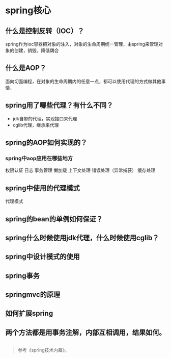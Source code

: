 # spring核心

## 什么是控制反转（IOC）？
spring作为ioc容器把对象的注入，对象的生命周期统一管理，由spring来管理对象的创建，销毁。降低耦合
## 什么是AOP？
面向切面编程，在对象的生命周期内的任意一点，都可以使用代理的方式做其他事情，

## spring用了哪些代理？有什么不同？
* jdk自带的代理，实现接口来代理
* cglib代理，继承来代理

## spring的AOP如何实现的？

### spring中aop应用在哪些地方
权限认证
日志
事务管理
懒加载
上下文处理
错误处理（异常捕获）
缓存处理

## spring中使用的代理模式
代理模式

## spring的bean的单例如何保证？

## spring什么时候使用jdk代理，什么时候使用cglib？

## spring中设计模式的使用

## spring事务

## springmvc的原理

## 如何扩展spring

## 两个方法都是用事务注解，内部互相调用，结果如何。
```java

```

> 参考《spring技术内幕》。
